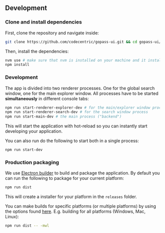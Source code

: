 ## Development

### Clone and install dependencies

First, clone the repository and navigate inside:

```bash
git clone https://github.com/codecentric/gopass-ui.git && cd gopass-ui/
```

Then, install the dependencies:

```bash
nvm use # make sure that nvm is installed on your machine and it installs the requested Node version
npm install
```

### Development

The app is divided into two renderer processes. One for the global search window, one for the main explorer window.
All processes have to be started **simultaneously** in different console tabs:

```bash
npm run start-renderer-explorer-dev # for the main/explorer window process
npm run start-renderer-search-dev # for the search window process
npm run start-main-dev # the main process ("backend")
```

This will start the application with hot-reload so you can instantly start developing your application.

You can also run do the following to start both in a single process:

```bash
npm run start-dev
```

### Production packaging

We use [Electron builder](https://www.electron.build/) to build and package the application. By default you can run the following to package for your current platform:

```bash
npm run dist
```

This will create a installer for your platform in the `releases` folder.

You can make builds for specific platforms (or multiple platforms) by using the options found [here](https://www.electron.build/cli). E.g. building for all platforms (Windows, Mac, Linux):

```bash
npm run dist -- -mwl
```
